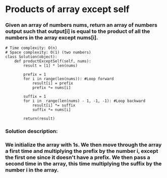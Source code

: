 # Products of array except self
### Given an array of numbers nums, return an array of numbers output such that output[i] is equal to the product of all the numbers in the array except nums[i].
```
# Time complexity: O(n)
# Space complexity: O(1) (two numbers)
class Solution(object):
    def productExceptSelf(self, nums):
        result = [1] * len(nums)

        prefix = 1
        for i in range(len(nums)): #Loop forward
            result[i] = prefix
            prefix *= nums[i]

        suffix = 1
        for i in  range(len(nums) - 1, -1, -1): #Loop backward
            result[i] *= suffix
            suffix *= nums[i]
        
        return(result)
```
### Solution description:
### We initialize the array with 1s. We then move through the array a first time and multiplying the prefix by the number i, except the first one since it doesn't have a prefix. We then pass a second time in the array, this time multiplying the suffix by the number i in the array.